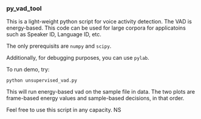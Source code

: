 ### py_vad_tool
This is a light-weight python script for voice activity detection. 
The VAD is energy-based. This code can be used for large corpora for applicatoins such as
Speaker ID, Language ID, etc. 

The only prerequisits are `numpy` and `scipy`. 

Additionally, for debugging purposes, you can use `pylab`. 

To run demo, try: 
```
python unsupervised_vad.py 
```
This will run energy-based vad on the sample file in data. The two plots are 
frame-based energy values and sample-based decisions, in that order. 

Feel free to use this script in any capacity. 
NS
